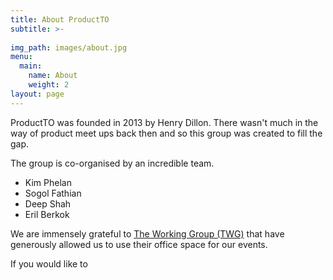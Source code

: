 ```yaml
---
title: About ProductTO
subtitle: >-
  
img_path: images/about.jpg
menu:
  main:
    name: About 
    weight: 2
layout: page
---
```


ProductTO was founded in 2013 by Henry Dillon. There wasn't much in the way of product meet ups back then and so this group was created to fill the gap.

The group is co-organised by an incredible team.
 - Kim Phelan
 - Sogol Fathian
 - Deep Shah
 - Eril Berkok
 
 We are immensely grateful to [The Working Group (TWG)](https://twg.io/) that have generously allowed us to use their office space for our events.
 
 If you would like to 